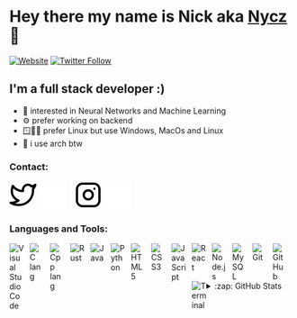 # Hey there my name is Nick aka [Nycz][website] 👋 

[![Website](https://img.shields.io/website?label=nyxblog&style=for-the-badge&url=https://nyxblog.pages.dev)](website)
[![Twitter Follow](https://img.shields.io/twitter/follow/Nycz1001?color=1DA1F2&logo=twitter&style=for-the-badge)](https://twitter.com/intent/follow?screen_name=Nycz1001)


## I'm a full stack developer :)

- 🤖 interested in Neural Networks and Machine Learning
- ⚙️ prefer working on backend
- 🪟🍎🐧 prefer Linux but use Windows, MacOs and Linux
- 🐧 i use arch btw

### Contact:


[![website](./img/twitter-light.svg)](https://twitter.com/Nycz1001#gh-light-mode-only)
[![website](./img/twitter-dark.svg)](https://twitter.com/Nycz1001#gh-dark-mode-only)
&nbsp;&nbsp;
[![website](./img/instagram-light.svg)](https://instagram.com/nycz999_#gh-light-mode-only)
[![website](./img/instagram-dark.svg)](https://instagram.com/nycz999_#gh-dark-mode-only)

### Languages and Tools:

<img align="left" alt="Visual Studio Code" width="26px" src="https://cdn.jsdelivr.net/gh/devicons/devicon/icons/vscode/vscode-original.svg" style="padding-right:10px;" />
<img align="left" alt="C lang" width="26px" src="https://cdn.jsdelivr.net/gh/devicons/devicon/icons/c/c-original.svg" style="padding-right:10px;" />
<img align="left" alt="Cpp lang" width="26px" src="https://cdn.jsdelivr.net/gh/devicons/devicon/icons/cplusplus/cplusplus-original.svg" style="padding-right:10px;" />
<img align="left" alt="Rust" width="26px" src="https://cdn.jsdelivr.net/gh/devicons/devicon/icons/rust/rust-plain.svg" style="padding-right:10px;" />
<img align="left" alt="Java" width="26px" src="https://cdn.jsdelivr.net/gh/devicons/devicon/icons/java/java-original.svg" style="padding-right:10px;" />
<img align="left" alt="Python" width="26px" src="https://cdn.jsdelivr.net/gh/devicons/devicon/icons/python/python-original.svg" style="padding-right:10px;" />
<img align="left" alt="HTML5" width="26px" src="https://cdn.jsdelivr.net/gh/devicons/devicon/icons/html5/html5-original.svg" style="padding-right:10px;" />
<img align="left" alt="CSS3" width="26px" src="https://cdn.jsdelivr.net/gh/devicons/devicon/icons/css3/css3-original.svg" style="padding-right:10px;" />
<img align="left" alt="JavaScript" width="26px" src="https://cdn.jsdelivr.net/gh/devicons/devicon/icons/javascript/javascript-original.svg" style="padding-right:10px;" />
<img align="left" alt="React" width="26px" src="https://cdn.jsdelivr.net/gh/devicons/devicon/icons/react/react-original.svg" style="padding-right:10px;" />
<img align="left" alt="Node.js" width="26px" src="https://cdn.jsdelivr.net/gh/devicons/devicon/icons/nodejs/nodejs-original.svg" style="padding-right:10px;" />
<img align="left" alt="MySQL" width="26px" src="https://cdn.jsdelivr.net/gh/devicons/devicon/icons/mysql/mysql-original.svg" style="padding-right:10px;" />
<img align="left" alt="Git" width="26px" src="https://cdn.jsdelivr.net/gh/devicons/devicon/icons/git/git-original.svg" style="padding-right:10px;" />
<img align="left" alt="GitHub" width="26px" src="https://user-images.githubusercontent.com/3369400/139447912-e0f43f33-6d9f-45f8-be46-2df5bbc91289.png" style="padding-right:10px;" />
<img align="left" alt="Terminal" width="26px" src="https://cdn.jsdelivr.net/gh/devicons/devicon/icons/bash/bash-original.svg" />

<br />
<br />

---


<details>
  <summary>:zap: GitHub Stats</summary>

  <img align="left" alt="Nycz-lab's GitHub Stats" src="https://github-readme-stats.vercel.app/api?username=Nycz-lab&show_icons=true&hide_border=false&title_color=ff652f&icon_color=FFE400&bg_color=09131B&text_color=ffffff&border_color=0c1a25" />

</details>

[website]: https://nyxblog.pages.dev
[twitter]: https://twitter.com/Nycz1001
[instagram]: https://instagram.com/nycz999_
[discord]: https://discordapp.com/users/172978817462173696
